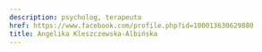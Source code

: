 ```yaml
---
description: psycholog, terapeuta
href: https://www.facebook.com/profile.php?id=100013630629880
title: Angelika Kleszczewska-Albińska
---
```

